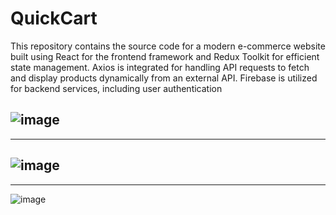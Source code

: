 # QuickCart
This repository contains the source code for a modern e-commerce website built using React for the frontend framework and Redux Toolkit for efficient state management. Axios is integrated for handling API requests to fetch and display products dynamically from an external API. Firebase is utilized for backend services, including user authentication


![image](https://github.com/user-attachments/assets/f292d245-0302-4431-8463-6a62534c1724)
-----------

-----------
![image](https://github.com/user-attachments/assets/204abdf7-b37e-452a-a79f-477dd1553257)
-----------

-----------
![image](https://github.com/user-attachments/assets/598aaf6a-cac8-481b-86d3-1ae0cb1dc786)
